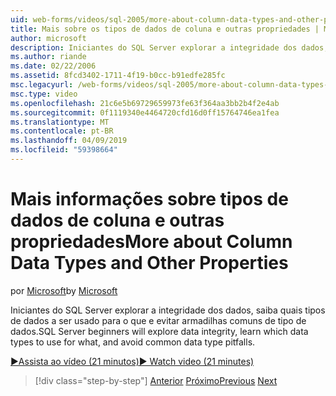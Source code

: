 ```yaml
---
uid: web-forms/videos/sql-2005/more-about-column-data-types-and-other-properties
title: Mais sobre os tipos de dados de coluna e outras propriedades | Microsoft Docs
author: microsoft
description: Iniciantes do SQL Server explorar a integridade dos dados, saiba quais tipos de dados a ser usado para o que e evitar armadilhas comuns de tipo de dados.
ms.author: riande
ms.date: 02/22/2006
ms.assetid: 8fcd3402-1711-4f19-b0cc-b91edfe285fc
msc.legacyurl: /web-forms/videos/sql-2005/more-about-column-data-types-and-other-properties
msc.type: video
ms.openlocfilehash: 21c6e5b69729659973fe63f364aa3bb2b4f2e4ab
ms.sourcegitcommit: 0f1119340e4464720cfd16d0ff15764746ea1fea
ms.translationtype: MT
ms.contentlocale: pt-BR
ms.lasthandoff: 04/09/2019
ms.locfileid: "59398664"
---
```

# <a name="more-about-column-data-types-and-other-properties"></a><span data-ttu-id="2a71e-103">Mais informações sobre tipos de dados de coluna e outras propriedades</span><span class="sxs-lookup"><span data-stu-id="2a71e-103">More about Column Data Types and Other Properties</span></span>

<span data-ttu-id="2a71e-104">por [Microsoft](https://github.com/microsoft)</span><span class="sxs-lookup"><span data-stu-id="2a71e-104">by [Microsoft](https://github.com/microsoft)</span></span>

<span data-ttu-id="2a71e-105">Iniciantes do SQL Server explorar a integridade dos dados, saiba quais tipos de dados a ser usado para o que e evitar armadilhas comuns de tipo de dados.</span><span class="sxs-lookup"><span data-stu-id="2a71e-105">SQL Server beginners will explore data integrity, learn which data types to use for what, and avoid common data type pitfalls.</span></span>

[<span data-ttu-id="2a71e-106">&#9654;Assista ao vídeo (21 minutos)</span><span class="sxs-lookup"><span data-stu-id="2a71e-106">&#9654; Watch video (21 minutes)</span></span>](https://channel9.msdn.com/Blogs/ASP-NET-Site-Videos/more-about-column-data-types-and-other-properties)

> [!div class="step-by-step"]
> <span data-ttu-id="2a71e-107">[Anterior](understanding-database-tables-and-records.md)
> [Próximo](designing-relational-database-tables.md)</span><span class="sxs-lookup"><span data-stu-id="2a71e-107">[Previous](understanding-database-tables-and-records.md)
[Next](designing-relational-database-tables.md)</span></span>
